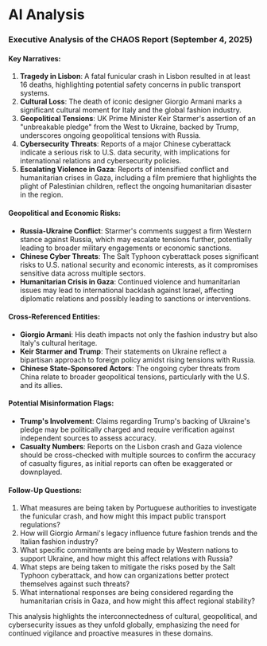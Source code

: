# AI Analysis

### Executive Analysis of the CHAOS Report (September 4, 2025)

#### Key Narratives:
1. **Tragedy in Lisbon**: A fatal funicular crash in Lisbon resulted in at least 16 deaths, highlighting potential safety concerns in public transport systems.
2. **Cultural Loss**: The death of iconic designer Giorgio Armani marks a significant cultural moment for Italy and the global fashion industry.
3. **Geopolitical Tensions**: UK Prime Minister Keir Starmer's assertion of an "unbreakable pledge" from the West to Ukraine, backed by Trump, underscores ongoing geopolitical tensions with Russia.
4. **Cybersecurity Threats**: Reports of a major Chinese cyberattack indicate a serious risk to U.S. data security, with implications for international relations and cybersecurity policies.
5. **Escalating Violence in Gaza**: Reports of intensified conflict and humanitarian crises in Gaza, including a film premiere that highlights the plight of Palestinian children, reflect the ongoing humanitarian disaster in the region.

#### Geopolitical and Economic Risks:
- **Russia-Ukraine Conflict**: Starmer's comments suggest a firm Western stance against Russia, which may escalate tensions further, potentially leading to broader military engagements or economic sanctions.
- **Chinese Cyber Threats**: The Salt Typhoon cyberattack poses significant risks to U.S. national security and economic interests, as it compromises sensitive data across multiple sectors.
- **Humanitarian Crisis in Gaza**: Continued violence and humanitarian issues may lead to international backlash against Israel, affecting diplomatic relations and possibly leading to sanctions or interventions.

#### Cross-Referenced Entities:
- **Giorgio Armani**: His death impacts not only the fashion industry but also Italy's cultural heritage.
- **Keir Starmer and Trump**: Their statements on Ukraine reflect a bipartisan approach to foreign policy amidst rising tensions with Russia.
- **Chinese State-Sponsored Actors**: The ongoing cyber threats from China relate to broader geopolitical tensions, particularly with the U.S. and its allies.

#### Potential Misinformation Flags:
- **Trump's Involvement**: Claims regarding Trump's backing of Ukraine's pledge may be politically charged and require verification against independent sources to assess accuracy.
- **Casualty Numbers**: Reports on the Lisbon crash and Gaza violence should be cross-checked with multiple sources to confirm the accuracy of casualty figures, as initial reports can often be exaggerated or downplayed.

#### Follow-Up Questions:
1. What measures are being taken by Portuguese authorities to investigate the funicular crash, and how might this impact public transport regulations?
2. How will Giorgio Armani's legacy influence future fashion trends and the Italian fashion industry?
3. What specific commitments are being made by Western nations to support Ukraine, and how might this affect relations with Russia?
4. What steps are being taken to mitigate the risks posed by the Salt Typhoon cyberattack, and how can organizations better protect themselves against such threats?
5. What international responses are being considered regarding the humanitarian crisis in Gaza, and how might this affect regional stability?

This analysis highlights the interconnectedness of cultural, geopolitical, and cybersecurity issues as they unfold globally, emphasizing the need for continued vigilance and proactive measures in these domains.
